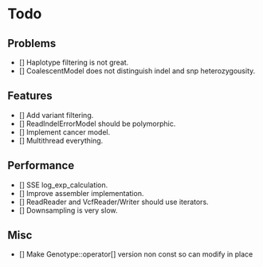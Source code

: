 # Todo

## Problems

- [] Haplotype filtering is not great.
- [] CoalescentModel does not distinguish indel and snp heterozygousity.

## Features

- [] Add variant filtering.
- [] ReadIndelErrorModel should be polymorphic.
- [] Implement cancer model.
- [] Multithread everything.

## Performance

- [] SSE log_exp_calculation.
- [] Improve assembler implementation.
- [] ReadReader and VcfReader/Writer should use iterators.
- [] Downsampling is very slow.

## Misc

- [] Make Genotype::operator[] version non const so can modify in place
